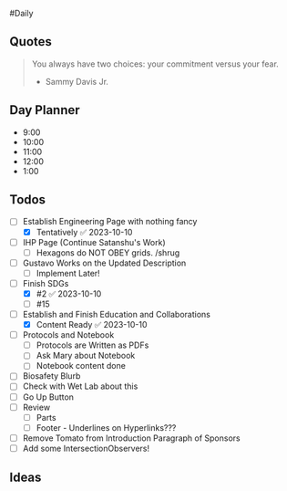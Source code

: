 #Daily
## Quotes

> You always have two choices: your commitment versus your fear.
> - Sammy Davis Jr.

## Day Planner

- 9:00
- 10:00
- 11:00
- 12:00
- 1:00

## Todos

- [ ] Establish Engineering Page with nothing fancy
	- [x] Tentatively ✅ 2023-10-10
- [ ] IHP Page (Continue Satanshu's Work)
	- [ ] Hexagons do NOT OBEY grids. /shrug
- [ ] Gustavo Works on the Updated Description
	- [ ] Implement Later!
- [ ] Finish SDGs
	- [x]  #2 ✅ 2023-10-10
	- [ ] #15
- [ ] Establish and Finish Education and Collaborations
	- [x] Content Ready ✅ 2023-10-10
- [ ] Protocols and Notebook
	- [ ] Protocols are Written as PDFs
	- [ ] Ask Mary about Notebook
	- [ ] Notebook content done
- [ ] Biosafety Blurb
- [ ] Check with Wet Lab about this
- [ ] Go Up Button
- [ ] Review
	- [ ] Parts
	- [ ] Footer - Underlines on Hyperlinks???
- [ ] Remove Tomato from Introduction Paragraph of Sponsors
- [ ] Add some IntersectionObservers!

## Ideas


